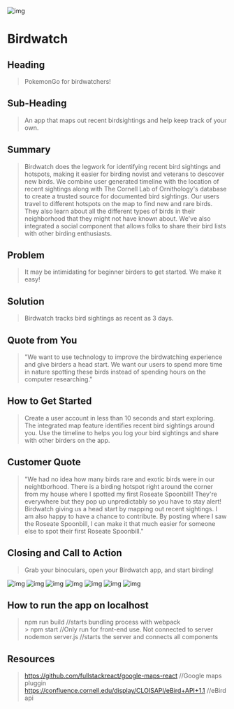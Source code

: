 ![img](https://i.imgur.com/fxfDLzw.png)
# Birdwatch


## Heading ##
  > PokemonGo for birdwatchers!

## Sub-Heading ##
  > An app that maps out recent birdsightings and help keep track of your own.

## Summary ##
  > Birdwatch does the legwork for identifying recent bird sightings and hotspots, making it easier for birding novist and veterans to descover new birds. We combine user generated timeline with the location of recent sightings along with The Cornell Lab of Ornithology's database to create a trusted source for documented bird sightings. Our users travel to different hotspots on the map to find new and rare birds. They also learn about all the different types of birds in their neighborhood that they might not have known about. We've also integrated a social component that allows folks to share their bird lists with other birding enthusiasts. 

## Problem ##
  > It may be intimidating for beginner birders to get started. We make it easy!

## Solution ##
  > Birdwatch tracks bird sightings as recent as 3 days.

## Quote from You ##
  > "We want to use technology to improve the birdwatching experience and give birders a head start. We want our users to spend more time in nature spotting these birds instead of spending hours on the computer researching."

## How to Get Started ##
  > Create a user account in less than 10 seconds and start exploring. The integrated map feature identifies recent bird sightings around you. Use the timeline to helps you log your bird sightings and share with other birders on the app.

## Customer Quote ##
  > "We had no idea how many birds rare and exotic birds were in our neightborhood. There is a birding hotspot right around the corner from my house where I spotted my first Roseate Spoonbill! They're everywhere but they pop up unpredictably so you have to stay alert! Birdwatch giving us a head start by mapping out recent sightings. I am also happy to have a chance to contribute. By posting where I saw the Roseate Spoonbill, I can make it that much easier for someone else to spot their first Roseate Spoonbill."

## Closing and Call to Action ##
  > Grab your binoculars, open your Birdwatch app, and start birding! 
  
  
  ![img](https://i.imgur.com/THZD21G.png)
  ![img](https://www.appgeo.com/wp-content/uploads/directions_api-350x350.png)
  ![img](https://ebirdhotspots.wikispaces.com/file/view/The_Cornell_Lab_of_Ornithology.png/591467806/The_Cornell_Lab_of_Ornithology.png)
  ![img](https://modernizehq.com/assets/images/logos/express-logo.png)
  ![img](http://i.imgur.com/7CH3Bo9.png)
  ![img](http://i.imgur.com/Ud0vM82.png)
  ![img](http://i.imgur.com/bKfII1z.png)


## How to run the app on localhost ##
  > npm run build //starts bundling process with webpack <br>
    > npm start //Only run for front-end use. Not connected to server <br>
  > nodemon server.js //starts the server and connects all components

## Resources ##
  > https://github.com/fullstackreact/google-maps-react //Google maps pluggin
  > https://confluence.cornell.edu/display/CLOISAPI/eBird+API+1.1 //eBird api
  
